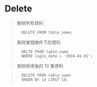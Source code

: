 # Delete

>	刪除所有資料

>		DELETE FROM table_name;

> 刪除某個條件下的資料

>		DELTE FROM table_name
>		WHERE login_date > '2016-01-01';

>	刪除排序後的 10 筆資料

>		DELETE FROM table_name 
>		ORDER BY id LIMIT 10;
